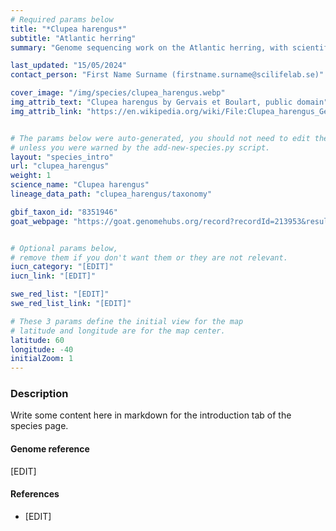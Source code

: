 ```yaml
---
# Required params below
title: "*Clupea harengus*"
subtitle: "Atlantic herring"
summary: "Genome sequencing work on the Atlantic herring, with scientific name Clupea harengus."

last_updated: "15/05/2024"
contact_person: "First Name Surname (firstname.surname@scilifelab.se)"

cover_image: "/img/species/clupea_harengus.webp"
img_attrib_text: "Clupea harengus by Gervais et Boulart, public domain"
img_attrib_link: "https://en.wikipedia.org/wiki/File:Clupea_harengus_Gervais.jpg"


# The params below were auto-generated, you should not need to edit them...
# unless you were warned by the add-new-species.py script.
layout: "species_intro"
url: "clupea_harengus"
weight: 1
science_name: "Clupea harengus"
lineage_data_path: "clupea_harengus/taxonomy"

gbif_taxon_id: "8351946"
goat_webpage: "https://goat.genomehubs.org/record?recordId=213953&result=taxon&taxonomy=ncbi#Parnassius%20mnemosyne"


# Optional params below,
# remove them if you don't want them or they are not relevant.
iucn_category: "[EDIT]"
iucn_link: "[EDIT]"

swe_red_list: "[EDIT]"
swe_red_list_link: "[EDIT]"

# These 3 params define the initial view for the map
# latitude and longitude are for the map center.
latitude: 60
longitude: -40
initialZoom: 1
---
```


### Description

Write some content here in markdown for the introduction tab of the species page.

#### Genome reference

[EDIT]

#### References

- [EDIT]

